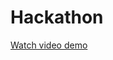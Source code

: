 # Hackathon
[Watch video demo](https://drive.google.com/file/d/1AjEfgFm06vnilrhdo254tcFzwZc-3oeT/view?usp=sharing)
